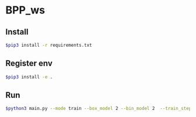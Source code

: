 # BPP_ws

## Install
```bash
$pip3 install -r requirements.txt
```
## Register env
```bash
$pip3 install -e .
```
## Run
```bash
$python3 main.py --mode train --box_model 2 --bin_model 2  --train_step 1000000
```
